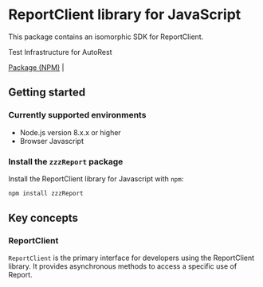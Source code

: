 # ReportClient library for JavaScript

This package contains an isomorphic SDK for ReportClient.

Test Infrastructure for AutoRest

[Package (NPM)](https://www.npmjs.com/package/zzzReport) |

## Getting started

### Currently supported environments

- Node.js version 8.x.x or higher
- Browser Javascript


### Install the `zzzReport` package

Install the ReportClient library for Javascript with `npm`:

```bash
npm install zzzReport
```


## Key concepts

### ReportClient

`ReportClient` is the primary interface for developers using the ReportClient library. It provides asynchronous methods to access a specific use of Report.